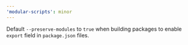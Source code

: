 ```yaml
---
'modular-scripts': minor
---
```


Default `--preserve-modules` to `true` when building packages to enable `export`
field in `package.json` files.

